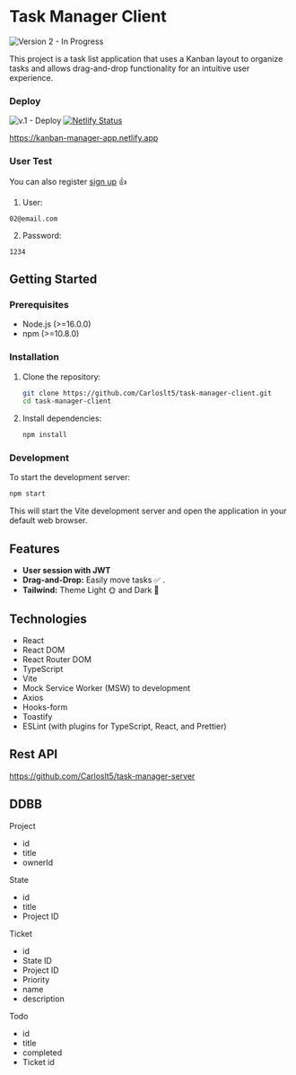 # Task Manager Client
![Version 2 - In Progress](https://img.shields.io/badge/V.2.0-progress-yellow)

This project is a task list application that uses a Kanban layout to organize tasks and allows drag-and-drop functionality for an intuitive user experience.

### Deploy
![v.1 - Deploy](https://img.shields.io/badge/V.1.0-is%20deploy-green)
[![Netlify Status](https://api.netlify.com/api/v1/badges/3cf7b717-bb14-4d3b-8222-15e262f69310/deploy-status)](https://app.netlify.com/sites/kanban-manager-app/deploys)

https://kanban-manager-app.netlify.app

### User Test
You can also register [sign up](https://kanban-todo-app.netlify.app/signup) 👍

1. User:

```
02@email.com
```

2. Password:

```
1234
```

## Getting Started

### Prerequisites

- Node.js (>=16.0.0)
- npm (>=10.8.0)

### Installation

1. Clone the repository:
   ```sh
   git clone https://github.com/Carloslt5/task-manager-client.git
   cd task-manager-client
   ```

2. Install dependencies:
   ```sh
   npm install
   ```

### Development

To start the development server:

```sh
npm start
```

This will start the Vite development server and open the application in your default web browser.

## Features

- **User session with JWT**
- **Drag-and-Drop:** Easily move tasks ✅ .
- **Tailwind:** Theme Light 🌞 and Dark 🌚

## Technologies

- React
- React DOM
- React Router DOM
- TypeScript
- Vite
- Mock Service Worker (MSW) to development
- Axios
- Hooks-form
- Toastify
- ESLint (with plugins for TypeScript, React, and Prettier)

## Rest API

https://github.com/Carloslt5/task-manager-server

## DDBB
Project
  - id
  - title
  - ownerId

State
  - id
  - title
  - Project ID

Ticket
  - id
  - State ID
  - Project ID
  - Priority
  - name
  - description

Todo
  - id
  - title
  - completed
  - Ticket id

